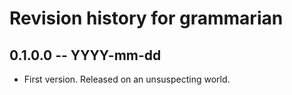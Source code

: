 # Revision history for grammarian

## 0.1.0.0 -- YYYY-mm-dd

* First version. Released on an unsuspecting world.

